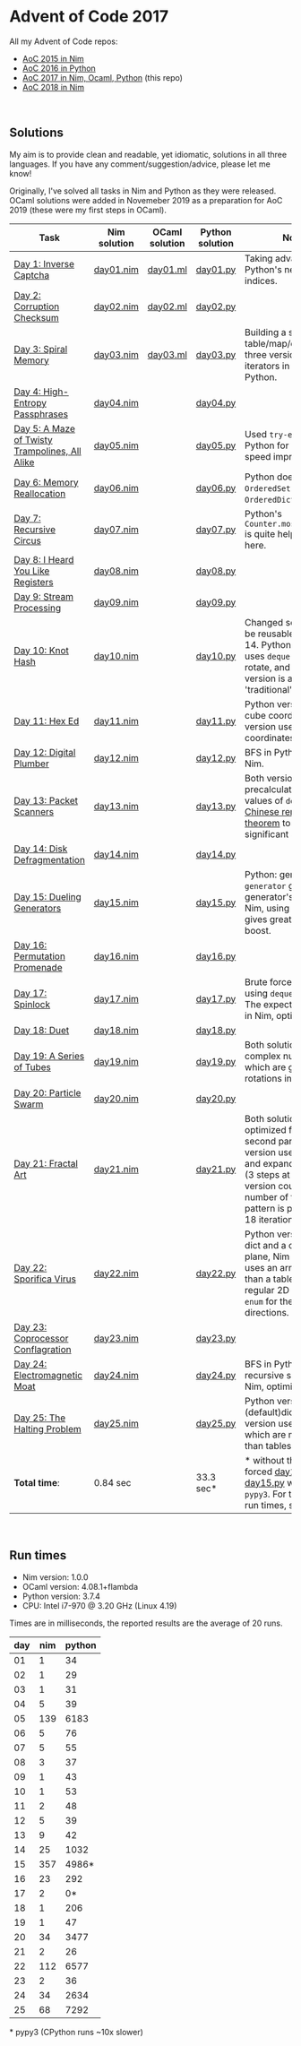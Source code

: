 # Advent of Code 2017

All my Advent of Code repos:

* [AoC 2015 in Nim](https://github.com/narimiran/advent_of_code_2015)
* [AoC 2016 in Python](https://github.com/narimiran/advent_of_code_2016)
* [AoC 2017 in Nim, Ocaml, Python](https://github.com/narimiran/AdventOfCode2017) (this repo)
* [AoC 2018 in Nim](https://github.com/narimiran/AdventOfCode2018)


&nbsp;


## Solutions

My aim is to provide clean and readable, yet idiomatic, solutions in all three languages.
If you have any comment/suggestion/advice, please let me know!

Originally, I've solved all tasks in Nim and Python as they were released.
OCaml solutions were added in Novemeber 2019 as a preparation for AoC 2019 (these were my first steps in OCaml).


Task                                                                                 | Nim solution               | OCaml solution             | Python solution             | Note
---                                                                                  | ---                        | ---                        | ---                         | ---
[Day 1: Inverse Captcha](http://adventofcode.com/2017/day/1)                         | [day01.nim](nim/day01.nim) | [day01.ml](ocaml/day01.ml) | [day01.py](python/day01.py) | Taking advantage of Python's negative indices.
[Day 2: Corruption Checksum](http://adventofcode.com/2017/day/2)                     | [day02.nim](nim/day02.nim) | [day02.ml](ocaml/day02.ml) | [day02.py](python/day02.py) |
[Day 3: Spiral Memory](http://adventofcode.com/2017/day/3)                           | [day03.nim](nim/day03.nim) | [day03.ml](ocaml/day03.ml) | [day03.py](python/day03.py) | Building a spiral with table/map/dict in all three versions; using iterators in Nim and Python.
[Day 4: High-Entropy Passphrases](http://adventofcode.com/2017/day/4)                | [day04.nim](nim/day04.nim) |                            | [day04.py](python/day04.py) |
[Day 5: A Maze of Twisty Trampolines, All Alike](http://adventofcode.com/2017/day/5) | [day05.nim](nim/day05.nim) |                            | [day05.py](python/day05.py) | Used `try-except` in Python for some nice speed improvement.
[Day 6: Memory Reallocation](http://adventofcode.com/2017/day/6)                     | [day06.nim](nim/day06.nim) |                            | [day06.py](python/day06.py) | Python doesn't have `OrderedSet` (had to use `OrderedDict`).
[Day 7: Recursive Circus](http://adventofcode.com/2017/day/7)                        | [day07.nim](nim/day07.nim) |                            | [day07.py](python/day07.py) | Python's `Counter.most_common()` is quite helpful/useful here.
[Day 8: I Heard You Like Registers](http://adventofcode.com/2017/day/8)              | [day08.nim](nim/day08.nim) |                            | [day08.py](python/day08.py) |
[Day 9: Stream Processing](http://adventofcode.com/2017/day/9)                       | [day09.nim](nim/day09.nim) |                            | [day09.py](python/day09.py) |
[Day 10: Knot Hash](http://adventofcode.com/2017/day/10)                             | [day10.nim](nim/day10.nim) |                            | [day10.py](python/day10.py) | Changed solutions to be reusable for Day 14. Python version uses `deque` with pop, rotate, and insert. Nim version is a more 'traditional' one.
[Day 11: Hex Ed](http://adventofcode.com/2017/day/11)                                | [day11.nim](nim/day11.nim) |                            | [day11.py](python/day11.py) | Python version uses cube coordinates, Nim version uses axial coordinates.
[Day 12: Digital Plumber](http://adventofcode.com/2017/day/12)                       | [day12.nim](nim/day12.nim) |                            | [day12.py](python/day12.py) | BFS in Python, DFS in Nim.
[Day 13: Packet Scanners](http://adventofcode.com/2017/day/13)                       | [day13.nim](nim/day13.nim) |                            | [day13.py](python/day13.py) | Both versions precalculate possible values of `delay` using [Chinese remainder theorem](https://en.wikipedia.org/wiki/Chinese_remainder_theorem) to gain a significant speedup.
[Day 14: Disk Defragmentation](http://adventofcode.com/2017/day/14)                  | [day14.nim](nim/day14.nim) |                            | [day14.py](python/day14.py) |
[Day 15: Dueling Generators](http://adventofcode.com/2017/day/15)                    | [day15.nim](nim/day15.nim) |                            | [day15.py](python/day15.py) | Python: generator `generator` generating generator's values. In Nim, using bit masking gives great speed boost.
[Day 16: Permutation Promenade](http://adventofcode.com/2017/day/16)                 | [day16.nim](nim/day16.nim) |                            | [day16.py](python/day16.py) |
[Day 17: Spinlock](http://adventofcode.com/2017/day/17)                              | [day17.nim](nim/day17.nim) |                            | [day17.py](python/day17.py) | Brute force in Python, using `deque.rotate`. The expected version in Nim, optimized.
[Day 18: Duet](http://adventofcode.com/2017/day/18)                                  | [day18.nim](nim/day18.nim) |                            | [day18.py](python/day18.py) |
[Day 19: A Series of Tubes](http://adventofcode.com/2017/day/19)                     | [day19.nim](nim/day19.nim) |                            | [day19.py](python/day19.py) | Both solutions use complex numbers, which are great for the rotations in 2D plane.
[Day 20: Particle Swarm](http://adventofcode.com/2017/day/20)                        | [day20.nim](nim/day20.nim) |                            | [day20.py](python/day20.py) |
[Day 21: Fractal Art](http://adventofcode.com/2017/day/21)                           | [day21.nim](nim/day21.nim) |                            | [day21.py](python/day21.py) | Both solutions are optimized for the second part. Python version uses `numpy` and expands the grid (3 steps at once), Nim version counts the number of times each pattern is present after 18 iterations.
[Day 22: Sporifica Virus](http://adventofcode.com/2017/day/22)                       | [day22.nim](nim/day22.nim) |                            | [day22.py](python/day22.py) | Python version uses a dict and a complex plane, Nim version uses an array (faster than a table) of a regular 2D plane with `enum` for the rotating directions.
[Day 23: Coprocessor Conflagration](http://adventofcode.com/2017/day/23)             | [day23.nim](nim/day23.nim) |                            | [day23.py](python/day23.py) |
[Day 24: Electromagnetic Moat](http://adventofcode.com/2017/day/24)                  | [day24.nim](nim/day24.nim) |                            | [day24.py](python/day24.py) | BFS in Python. A recursive search in Nim, optimized.
[Day 25: The Halting Problem](http://adventofcode.com/2017/day/25)                   | [day25.nim](nim/day25.nim) |                            | [day25.py](python/day25.py) | Python version uses (default)dict. Nim version uses arrays, which are much faster than tables.
**Total time**:                                                                      | 0.84 sec                   |                            | 33.3 sec\*                  | \* without the brute-forced [day17.py](python/day17.py), and [day15.py](python/day15.py) was run in `pypy3`. For the detailed run times, see below.

&nbsp;



## Run times

* Nim version: 1.0.0
* OCaml version: 4.08.1+flambda
* Python version: 3.7.4
* CPU: Intel i7-970 @ 3.20 GHz (Linux 4.19)


Times are in milliseconds, the reported results are the average of 20 runs.

day |  nim | python
--- | ---- | ------
 01 |    1 |     34
 02 |    1 |     29
 03 |    1 |     31
 04 |    5 |     39
 05 |  139 |   6183
 06 |    5 |     76
 07 |    5 |     55
 08 |    3 |     37
 09 |    1 |     43
 10 |    1 |     53
 11 |    2 |     48
 12 |    5 |     39
 13 |    9 |     42
 14 |   25 |   1032
 15 |  357 | 4986\*
 16 |   23 |    292
 17 |    2 |    0\*
 18 |    1 |    206
 19 |    1 |     47
 20 |   34 |   3477
 21 |    2 |     26
 22 |  112 |   6577
 23 |    2 |     36
 24 |   34 |   2634
 25 |   68 |   7292

\* pypy3 (CPython runs ~10x slower)
